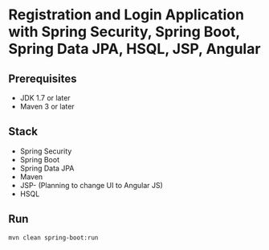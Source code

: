 # Registration and Login Application with Spring Security, Spring Boot, Spring Data JPA, HSQL, JSP, Angular

## Prerequisites
- JDK 1.7 or later
- Maven 3 or later

## Stack
- Spring Security
- Spring Boot
- Spring Data JPA
- Maven
- JSP- (Planning to change UI to Angular JS)
- HSQL

## Run
```mvn clean spring-boot:run```
